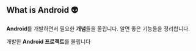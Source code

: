 ## What is Android 👽

**Android**를 개발하면서 필요한 **개념**들을 올립니다. 알면 좋은 기능들을 정리합니다.

개발한 **Android 프로젝트**를 올립니다
